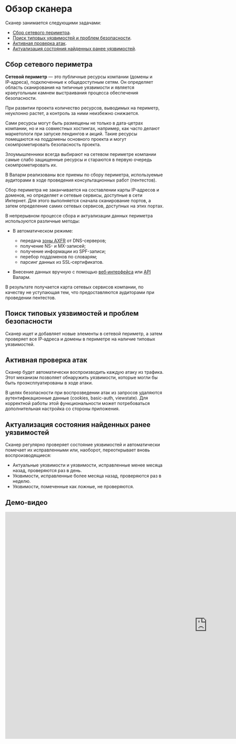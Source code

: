 [link-work-with-scope]:     check-scope.md
[link-configure-scanner]:   configure-scanner.md
[link-rfc]:                 https://tools.ietf.org/html/rfc5936
[link-scanner]:             https://my.wallarm.com/scanner
[link-api]:                 https://console.eu1.wallarm.com

[anchor1]:  #сбор-сетевого-периметра
[anchor2]:  #поиск-типовых-уязвимостей-и-проблем-безопасности
[anchor3]:  #активная-проверка-атак
[anchor4]:  #актуализация-состояния-найденных-ранее-уязвимостей

# Обзор сканера

Сканер занимается следующими задачами:
* [Сбор сетевого периметра][anchor1].
* [Поиск типовых уязвимостей и проблем безопасности][anchor2].
* [Активная проверка атак][anchor3].
* [Актуализация состояния найденных ранее уязвимостей][anchor4].


## Сбор сетевого периметра

**Сетевой периметр** — это публичные ресурсы компании (домены и IP‑адреса), подключенные к общедоступным сетям. 
Он определяет область сканирования на типичные уязвимости и является краеугольным камнем выстраивания процесса обеспечения безопасности.

При развитии проекта количество ресурсов, выводимых на периметр, неуклонно растет, а контроль за ними неизбежно снижается.

Сами ресурсы могут быть размещены не только в дата-цетрах компании, но и на
совместных хостингах, например, как часто делают маркетологи при запуске
лендингов и акций. Такие ресурсы помещаются на поддомены основного проекта
и могут скомпрометировать безопасность проекта.

Злоумышленники всегда выбирают на сетевом периметре компании самые слабо
защищенные ресурсы и стараются в первую очередь скомпрометировать их.

В Валарм реализованы все приемы по сбору периметра, используемые аудиторами
в ходе проведения консультационных работ (пентестов).

Сбор периметра не заканчивается на составлении карты IP‑адресов и доменов,
но определяет и сетевые сервисы, доступные в сети Интернет. Для этого выполняется
сначала сканирование портов, а затем определение самих сетевых сервисов,
доступных на этих портах.

В непрерывном процессе сбора и актуализации данных периметра используются различные методы:

* В автоматическом режиме:
    * передача [зоны AXFR][link-rfc] от DNS-серверов;
    * получение NS- и MX-записей;
    * получение информации из SPF-записи;
    * перебор поддоменов по словарям;
    * парсинг данных из SSL‑сертификатов.

* Внесение данных вручную с помощью [веб‑интерфейса][link-scanner] или [API][link-api] Валарм.

В результате получается карта сетевых сервисов компании, по качеству
не уступающая тем, что предоставляются аудиторами при проведении пентестов.

## Поиск типовых уязвимостей и проблем безопасности

Сканер ищет и добавляет новые элементы в сетевой периметр, а затем проверяет все IP‑адреса и домены в периметре на наличие типовых уязвимостей.

## Активная проверка атак

Сканер будет автоматически воспроизводить каждую атаку из трафика. Этот механизм позволяет обнаружить уязвимости, которые могли бы быть проэксплуатированы в ходе атаки.

В целях безопасности при воспрозведении атак из запросов удаляются аутентификационные данные (cookies, basic-auth, viewstate). Для корректной работы этой функциональности может потребоваться дополнительная настройка со стороны приложения.

## Актуализация состояния найденных ранее уязвимостей

Сканер регулярно проверяет состояние уязвимостей и автоматически помечает их исправленными или, наоборот, переоткрывает вновь воспроизводящиеся:

*   Актуальные уязвимости и уязвимости, исправленные менее месяца назад, проверяются
раз в день.
*   Уязвимости, исправленные более месяца назад, проверяются раз в неделю.
*   Уязвимости, помеченные как ложные, не проверяются.

## Демо‑видео

<div class="video-wrapper">
  <iframe width="1280" height="720" src="https://www.youtube.com/embed/CiF2oLmxBac" frameborder="0" allow="accelerometer; autoplay; encrypted-media; gyroscope; picture-in-picture" allowfullscreen></iframe>
</div>
